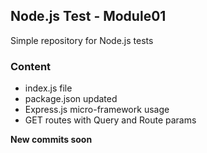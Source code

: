 ## Node.js Test - Module01

Simple repository for Node.js tests

### Content

- index.js file
- package.json updated
- Express.js micro-framework usage
- GET routes with Query and Route params

**New commits soon**